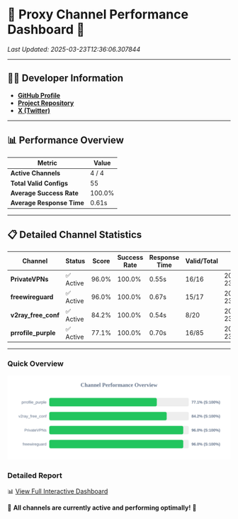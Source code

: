 # 🌟 Proxy Channel Performance Dashboard 🌟

_Last Updated: 2025-03-23T12:36:06.307844_

---

## 👩‍💻 Developer Information

- **[GitHub Profile](https://github.com/4n0nymou3)**  
- **[Project Repository](https://github.com/4n0nymou3/multi-proxy-config-fetcher)**  
- **[X (Twitter)](https://x.com/4n0nymou3)**  

---

## 📊 Performance Overview

| Metric                | Value       |
|-----------------------|-------------|
| **Active Channels**   | 4 / 4       |
| **Total Valid Configs** | 55          |
| **Average Success Rate** | 100.0%      |
| **Average Response Time** | 0.61s       |

---

## 📋 Detailed Channel Statistics

| Channel          | Status     | Score  | Success Rate | Response Time | Valid/Total | Last Success               |
|------------------|------------|--------|--------------|---------------|-------------|----------------------------|
| **PrivateVPNs**  | ✅ Active  | 96.0%  | 100.0% | 0.55s         | 16/16       | 2025-03-23T12:36:05.606962 |
| **freewireguard**  | ✅ Active  | 96.0%  | 100.0% | 0.67s         | 15/17       | 2025-03-23T12:36:06.306056 |
| **v2ray_free_conf**  | ✅ Active  | 84.2%  | 100.0% | 0.54s         | 8/20       | 2025-03-23T12:36:05.021495 |
| **prrofile_purple**  | ✅ Active  | 77.1%  | 100.0% | 0.70s         | 16/85       | 2025-03-23T12:36:04.406517 |

---

### Quick Overview
<div align="center">
  <a href="https://raw.githubusercontent.com/nullluser/NullRepo/refs/heads/main/assets/channel_stats_chart.svg">
    <img src="https://raw.githubusercontent.com/nullluser/NullRepo/refs/heads/main/assets/channel_stats_chart.svg" alt="Source Performance Statistics" width="800">
  </a>
</div>

### Detailed Report
📊 [View Full Interactive Dashboard](https://htmlpreview.github.io/?https://github.com/nullluser/NullRepo/blob/main/assets/performance_report.html)

🎉 **All channels are currently active and performing optimally!** 🎉

